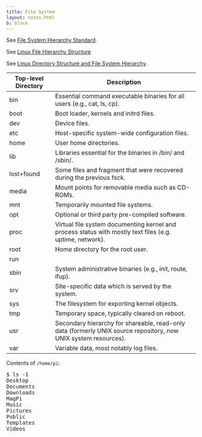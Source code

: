 ```yaml
---
title: File System
layout: notes.html
b: block
---
```


See [File System Hierarchy Standard](https://wiki.debian.org/FilesystemHierarchyStandard).

See [Linux File Hierarchy Structure](https://www.geeksforgeeks.org/linux-file-hierarchy-structure/)

See [Linux Directory Structure and File System Hierarchy](https://www.linuxtrainingacademy.com/linux-directory-structure-and-file-system-hierarchy/).

|Top-level Directory|Description|
|-|-|
|bin|Essential command executable binaries for all users (e.g., cat, ls, cp).|
|boot|Boot loader, kernels and initrd files.|
|dev|Device files.|
|etc|Host-specific system-wide configuration files.|
|home|User home directories.|
|lib|Libraries essential for the binaries in /bin/ and /sbin/.|
|lost+found|Some files and fragment that were recovered during the previous fsck.|
|media|Mount points for removable media such as CD-ROMs.|
|mnt|Temporarily mounted file systems.|
|opt|Optional or third party pre-compiled software.|
|proc|Virtual file system documenting kernel and process status with mostly text files (e.g. uptime, network).|
|root|Home directory for the root user.|
|run||
|sbin|System administrative binaries (e.g., init, route, ifup).|
|srv|Site-specific data which is served by the system.|
|sys|The filesystem for exporting kernel objects.|
|tmp|Temporary space, typically cleared on reboot.|
|usr|Secondary hierarchy for shareable, read-only data (formerly UNIX source repository, now UNIX system resources).|
|var|Variable data, most notably log files.|

Contents of <code>/home/pi</code>:

<pre>
$ ls -1
Desktop
Documents
Downloads
MagPi
Music
Pictures
Public
Templates
Videos
</pre>
